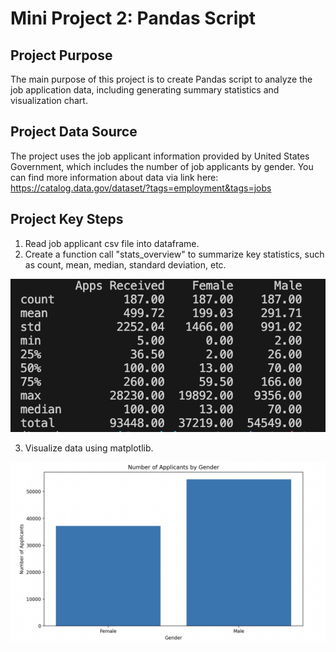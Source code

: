 
# Mini Project 2: Pandas Script

## Project Purpose
The main purpose of this project is to create Pandas script to analyze the job application data, including generating summary statistics and visualization chart.


## Project Data Source
The project uses the job applicant information provided by United States Government, which includes the number of job applicants by gender. You can find more information about data via link here: https://catalog.data.gov/dataset/?tags=employment&tags=jobs

## Project Key Steps
1. Read job applicant csv file into dataframe.
2. Create a function call "stats_overview" to summarize key statistics, such as count, mean, median, standard deviation, etc.

![alt text](image.png)

3. Visualize data using matplotlib.

![alt text](image-1.png)



